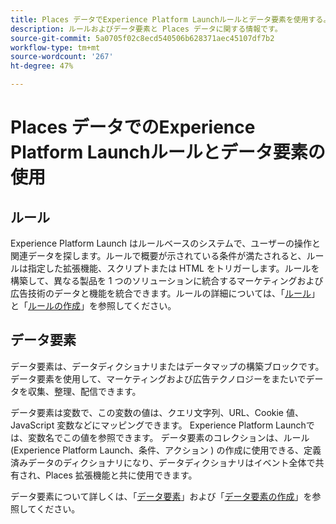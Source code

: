 ```yaml
---
title: Places データでExperience Platform Launchルールとデータ要素を使用する。
description: ルールおよびデータ要素と Places データに関する情報です。
source-git-commit: 5a0705f02c8ecd540506b628371aec45107df7b2
workflow-type: tm+mt
source-wordcount: '267'
ht-degree: 47%

---
```



# Places データでのExperience Platform Launchルールとデータ要素の使用

## ルール

Experience Platform Launch はルールベースのシステムで、ユーザーの操作と関連データを探します。ルールで概要が示されている条件が満たされると、ルールは指定した拡張機能、スクリプトまたは HTML をトリガーします。ルールを構築して、異なる製品を 1 つのソリューションに統合するマーケティングおよび広告技術のデータと機能を統合できます。ルールの詳細については、「[ルール](https://docs.adobe.com/content/help/ja-JP/launch/using/reference/manage-resources/rules.html)」と「[ルールの作成](https://docs.adobe.com/content/help/ja-JP/launch/using/reference/manage-resources/rules.html#ルールの作成)」を参照してください。

## データ要素

データ要素は、データディクショナリまたはデータマップの構築ブロックです。 データ要素を使用して、マーケティングおよび広告テクノロジーをまたいでデータを収集、整理、配信できます。

データ要素は変数で、この変数の値は、クエリ文字列、URL、Cookie 値、JavaScript 変数などにマッピングできます。 Experience Platform Launchでは、変数名でこの値を参照できます。 データ要素のコレクションは、ルール (Experience Platform Launch、条件、アクション ) の作成に使用できる、定義済みデータのディクショナリになり、データディクショナリはイベント全体で共有され、Places 拡張機能と共に使用できます。

データ要素について詳しくは、「[データ要素](https://docs.adobe.com/content/help/ja-JP/launch/using/reference/manage-resources/data-elements.html)」および「[データ要素の作成](https://docs.adobe.com/content/help/ja-JP/launch/using/reference/manage-resources/data-elements.html#create-a-data-element)」を参照してください。

